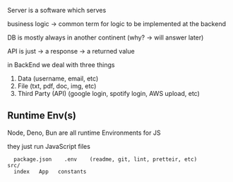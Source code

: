 Server is a software which serves

business logic -> common term for logic to be implemented at the backend

DB is mostly always in another continent (why? -> will answer later)

API is just -> a response -> a returned value

in BackEnd we deal with three things

1) Data (username, email, etc)
2) File (txt, pdf, doc, img, etc)
3) Third Party (API) (google login, spotify login, AWS upload, etc)

## Runtime Env(s)
Node, Deno, Bun are all runtime Environments for JS

they just run JavaScript files

```file
  package.json    .env    (readme, git, lint, pretteir, etc)
src/
  index   App   constants
```